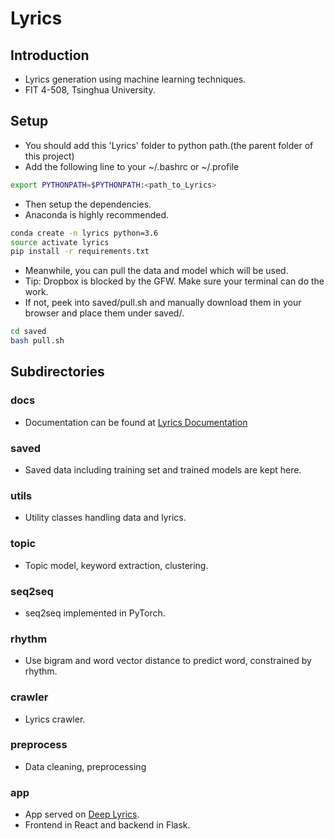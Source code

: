 # Lyrics
## Introduction
- Lyrics generation using machine learning techniques.
- FIT 4-508, Tsinghua University.

## Setup
- You should add this 'Lyrics' folder to python path.(the parent folder of this project)
- Add the following line to your ~/.bashrc or ~/.profile

```bash
export PYTHONPATH=$PYTHONPATH:<path_to_Lyrics>
```

- Then setup the dependencies.
- Anaconda is highly recommended.

```bash
conda create -n lyrics python=3.6
source activate lyrics
pip install -r requirements.txt
```

- Meanwhile, you can pull the data and model which will be used.
- Tip: Dropbox is blocked by the GFW. Make sure your terminal can do the work.
- If not, peek into saved/pull.sh and manually download them in your browser and place them under saved/.

```bash
cd saved
bash pull.sh
```

## Subdirectories
### docs
- Documentation can be found at [Lyrics Documentation](https://thucqb.github.io/Lyrics/)

### saved
- Saved data including training set and trained models are kept here.

### utils
- Utility classes handling data and lyrics.

### topic
- Topic model, keyword extraction, clustering.

### seq2seq
- seq2seq implemented in PyTorch.

### rhythm
- Use bigram and word vector distance to predict word, constrained by rhythm.

### crawler
- Lyrics crawler.

### preprocess
- Data cleaning, preprocessing

### app
- App served on [Deep Lyrics](deeplyrics.eastasia.cloudapp.azure.com).
- Frontend in React and backend in Flask.


